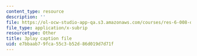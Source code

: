 ```yaml
---
content_type: resource
description: ''
file: https://ol-ocw-studio-app-qa.s3.amazonaws.com/courses/res-6-008-digital-signal-processing-spring-2011/e7bbaab79fca55c3b52d86d019d7d71f_dHveJh0UbY8.srt
file_type: application/x-subrip
resourcetype: Other
title: 3play caption file
uid: e7bbaab7-9fca-55c3-b52d-86d019d7d71f
---
```

